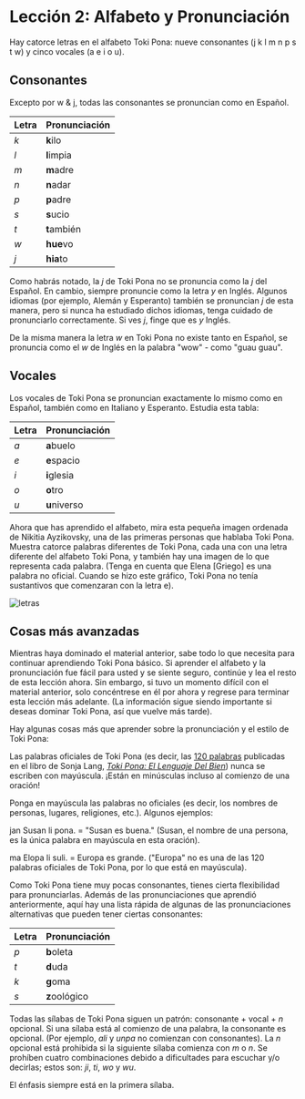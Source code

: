 # Lección 2: Alfabeto y Pronunciación

Hay catorce letras en el alfabeto Toki Pona: nueve consonantes (j k l m n p s t w) y cinco vocales (a e i o u).

## Consonantes

Excepto por w & j, todas las consonantes se pronuncian como en Español.

Letra | Pronunciación
--- | ---
*k* | **k**ilo
*l* | **l**impia
*m* | **m**adre
*n* | **n**adar
*p* | **p**adre
*s* | **s**ucio
*t* | **t**ambién
*w* | **hue**vo
*j* | **hia**to


Como habrás notado, la *j* de Toki Pona no se pronuncia como la *j* del Español. En cambio, siempre pronuncie como la letra *y* en Inglés. Algunos idiomas (por ejemplo, Alemán y Esperanto) también se pronuncian *j* de esta manera, pero si nunca ha estudiado dichos idiomas, tenga cuidado de pronunciarlo correctamente. Si ves *j*, finge que es *y* Inglés.

De la misma manera la letra *w* en Toki Pona no existe tanto en Español, se pronuncia como el *w* de Inglés en la palabra "wow" - como "guau guau".

## Vocales

Los vocales de Toki Pona se pronuncian exactamente lo mismo como en Español, también como en Italiano y Esperanto. Estudia esta tabla: 

Letra | Pronunciación
--- | ---
*a* | **a**buelo
*e* | **e**spacio
*i* | **i**glesia
*o* | **o**tro
*u* | **u**niverso

Ahora que has aprendido el alfabeto, mira esta pequeña imagen ordenada de Nikitia Ayzikovsky, una de las primeras personas que hablaba Toki Pona. Muestra catorce palabras diferentes de Toki Pona, cada una con una letra diferente del alfabeto Toki Pona, y también hay una imagen de lo que representa cada palabra. (Tenga en cuenta que Elena [Griego] es una palabra no oficial. Cuando se hizo este gráfico, Toki Pona no tenía sustantivos que comenzaran con la letra e).

![letras](../public/static/letras.jpg)

## Cosas más avanzadas

Mientras haya dominado el material anterior, sabe todo lo que necesita para continuar aprendiendo Toki Pona básico. Si aprender el alfabeto y la pronunciación fue fácil para usted y se siente seguro, continúe y lea el resto de esta lección ahora. Sin embargo, si tuvo un momento difícil con el material anterior, solo concéntrese en él por ahora y regrese para terminar esta lección más adelante. (La información sigue siendo importante si deseas dominar Toki Pona, así que vuelve más tarde).

Hay algunas cosas más que aprender sobre la pronunciación y el estilo de Toki Pona:

Las palabras oficiales de Toki Pona (es decir, las [120 palabras](http://tokipona.net/tp/janpije/dictionary.php) publicadas en el libro de Sonja Lang, [*Toki Pona: El Lenguaje Del Bien*](http://www.amazon.com/gp/product/0978292308)) nunca se escriben con mayúscula. ¡Están en minúsculas incluso al comienzo de una oración!

Ponga en mayúscula las palabras no oficiales (es decir, los nombres de personas, lugares, religiones, etc.). Algunos ejemplos:

jan Susan li pona. = "Susan es buena." (Susan, el nombre de una persona, es la única palabra en mayúscula en esta oración).

ma Elopa li suli. = Europa es grande. ("Europa" no es una de las 120 palabras oficiales de Toki Pona, por lo que está en mayúscula).

Como Toki Pona tiene muy pocas consonantes, tienes cierta flexibilidad para pronunciarlas. Además de las pronunciaciones que aprendió anteriormente, aquí hay una lista rápida de algunas de las pronunciaciones alternativas que pueden tener ciertas consonantes:

Letra | Pronunciación
--- | ---
*p* | **b**oleta
*t* | **d**uda
*k* | **g**oma
*s* | **z**oológico

Todas las sílabas de Toki Pona siguen un patrón: consonante + vocal + *n* opcional. Si una sílaba está al comienzo de una palabra, la consonante es opcional. (Por ejemplo, *ali* y *unpa* no comienzan con consonantes). La *n* opcional está prohibida si la siguiente sílaba comienza con *m* o *n*. Se prohíben cuatro combinaciones debido a dificultades para escuchar y/o decirlas; estos son: *ji*, *ti*, *wo* y *wu*.

El énfasis siempre está en la primera sílaba.

